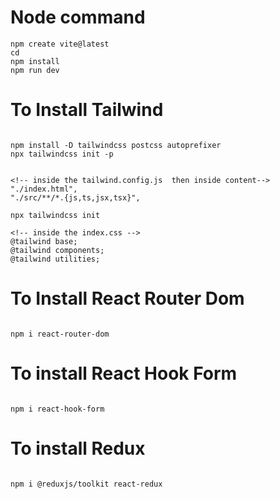 # Node command
``` 
npm create vite@latest
cd
npm install
npm run dev

```


# To Install Tailwind
```

npm install -D tailwindcss postcss autoprefixer
npx tailwindcss init -p


<!-- inside the tailwind.config.js  then inside content-->
"./index.html",
"./src/**/*.{js,ts,jsx,tsx}",

npx tailwindcss init

<!-- inside the index.css -->
@tailwind base;
@tailwind components;
@tailwind utilities;

```


# To Install React Router Dom
```

npm i react-router-dom

```


# To install React Hook Form
```

npm i react-hook-form

```


# To install Redux
```

npm i @reduxjs/toolkit react-redux


```


